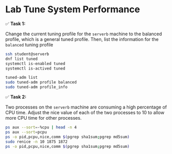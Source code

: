# Lab Tune System Performance

✅ **Task 1:**

Change the current tuning profile for the `serverb` machine to the balanced profile, which is a general tuned profile. Then, list the information for the `balanced` tuning profile

```bash
ssh student@serverb
dnf list tuned
systemctl is-enabled tuned
systemctl is-actived tuned

tuned-adm list
sudo tuned-adm profile balanced
sudo tuned-adm profile_info
``` 

✅ **Task 2:**

Two processes on the `serverb` machine are consuming a high percentage of CPU time. Adjust the nice value of each of the two processes to 10 to allow more CPU time for other processes.

```bash
ps aux --sort=-%cpu | head -n 4
ps aux --sort=pcpu
ps -o pid,pcpu,nice,comm $(pgrep sha1sum;pgrep md5sum)
sudo renice -n 10 1875 1872
ps -o pid,pcpu,nice,comm $(pgrep sha1sum;pgrep md5sum)
```